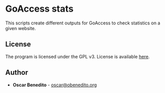 # GoAccess stats

This scripts create different outputs for GoAccess to check statistics on a given website.

## License

The program is licensed under the GPL v3. License is available [here](https://www.gnu.org/licenses/gpl-3.0.html).

## Author

 - **Oscar Benedito** - oscar@obenedito.org
